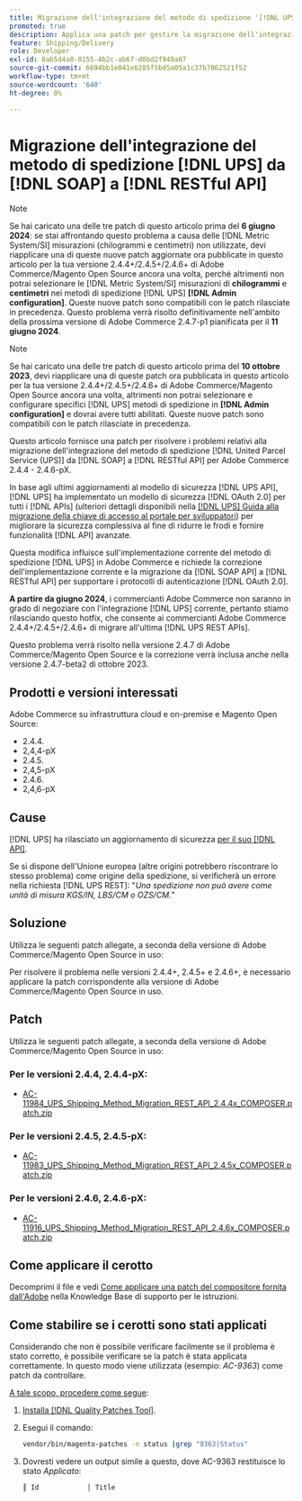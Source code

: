 ```yaml
---
title: Migrazione dell'integrazione del metodo di spedizione '[!DNL UPS] da [!DNL SOAP] a [!DNL RESTful API]'
promoted: true
description: Applica una patch per gestire la migrazione dell'integrazione del metodo di spedizione  [!DNL UPS] da [!DNL SOAP] a [!DNL RESTful API] per Adobe Commerce 2.4.4 - 2.4.6-pX.
feature: Shipping/Delivery
role: Developer
exl-id: 8ab5d4a8-0155-4b2c-ab67-d0bd2f949a07
source-git-commit: 6694bb1e041e6285f5bd5a05a1c37b7062521f52
workflow-type: tm+mt
source-wordcount: '640'
ht-degree: 0%

---
```


# Migrazione dell&#39;integrazione del metodo di spedizione [!DNL UPS] da [!DNL SOAP] a [!DNL RESTful API]

>[!NOTE]
>
>Se hai caricato una delle tre patch di questo articolo prima del **6 giugno 2024**: se stai affrontando questo problema a causa delle [!DNL Metric System/SI] misurazioni (chilogrammi e centimetri) non utilizzate, devi riapplicare una di queste nuove patch aggiornate ora pubblicate in questo articolo per la tua versione 2.4.4+/2.4.5+/2.4.6+ di Adobe Commerce/Magento Open Source ancora una volta, perché altrimenti non potrai selezionare le [!DNL Metric System/SI] misurazioni di **chilogrammi** e **centimetri** nei metodi di spedizione [!DNL UPS] **[!DNL Admin configuration]**. Queste nuove patch sono compatibili con le patch rilasciate in precedenza. Questo problema verrà risolto definitivamente nell&#39;ambito della prossima versione di Adobe Commerce 2.4.7-p1 pianificata per il **11 giugno 2024**.

>[!NOTE]
>
>Se hai caricato una delle tre patch di questo articolo prima del **10 ottobre 2023**, devi riapplicare una di queste patch ora pubblicata in questo articolo per la tua versione 2.4.4+/2.4.5+/2.4.6+ di Adobe Commerce/Magento Open Source ancora una volta, altrimenti non potrai selezionare e configurare specifici [!DNL UPS] metodi di spedizione in **[!DNL Admin configuration]** e dovrai avere tutti abilitati. Queste nuove patch sono compatibili con le patch rilasciate in precedenza.

Questo articolo fornisce una patch per risolvere i problemi relativi alla migrazione dell&#39;integrazione del metodo di spedizione [!DNL United Parcel Service (UPS)] da [!DNL SOAP] a [!DNL RESTful API] per Adobe Commerce 2.4.4 - 2.4.6-pX.

In base agli ultimi aggiornamenti al modello di sicurezza [!DNL UPS API], [!DNL UPS] ha implementato un modello di sicurezza [!DNL OAuth 2.0] per tutti i [!DNL APIs] (ulteriori dettagli disponibili nella [[!DNL UPS] Guida alla migrazione della chiave di accesso al portale per sviluppatori](https://developer.ups.com/oauth-developer-guide?loc=en_US&amp;sp_rid=NTA5MzQ1OTE2NjEyS0&amp;sp_mid=72989914)) per migliorare la sicurezza complessiva al fine di ridurre le frodi e fornire funzionalità [!DNL API] avanzate.

Questa modifica influisce sull&#39;implementazione corrente del metodo di spedizione [!DNL UPS] in Adobe Commerce e richiede la correzione dell&#39;implementazione corrente e la migrazione da [!DNL SOAP API] a [!DNL RESTful API] per supportare i protocolli di autenticazione [!DNL OAuth 2.0].

**A partire da giugno 2024**, i commercianti Adobe Commerce non saranno in grado di negoziare con l&#39;integrazione [!DNL UPS] corrente, pertanto stiamo rilasciando questo hotfix, che consente ai commercianti Adobe Commerce 2.4.4+/2.4.5+/2.4.6+ di migrare all&#39;ultima [!DNL UPS REST APIs].

Questo problema verrà risolto nella versione 2.4.7 di Adobe Commerce/Magento Open Source e la correzione verrà inclusa anche nella versione 2.4.7-beta2 di ottobre 2023.

## Prodotti e versioni interessati

Adobe Commerce su infrastruttura cloud e on-premise e Magento Open Source:

* 2.4.4.
* 2,4,4-pX
* 2.4.5.
* 2,4,5-pX
* 2.4.6.
* 2,4,6-pX

## Cause

[!DNL UPS] ha rilasciato un aggiornamento di sicurezza [per il suo [!DNL API]](https://developer.ups.com/oauth-developer-guide?loc=en_US&amp;sp_rid=NTA5MzQ1OTE2NjEyS0&amp;sp_mid=72989914).

Se si dispone dell&#39;Unione europea (altre origini potrebbero riscontrare lo stesso problema) come origine della spedizione, si verificherà un errore nella richiesta [!DNL UPS REST]:
&quot;*Una spedizione non può avere come unità di misura KGS/IN, LBS/CM o OZS/CM.*&quot;

## Soluzione

Utilizza le seguenti patch allegate, a seconda della versione di Adobe Commerce/Magento Open Source in uso:

Per risolvere il problema nelle versioni 2.4.4+, 2.4.5+ e 2.4.6+, è necessario applicare la patch corrispondente alla versione di Adobe Commerce/Magento Open Source in uso.

## Patch

Utilizza le seguenti patch allegate, a seconda della versione di Adobe Commerce/Magento Open Source in uso:

### Per le versioni 2.4.4, 2.4.4-pX:

* [AC-11984_UPS_Shipping_Method_Migration_REST_API_2.4.4x_COMPOSER.patch.zip](assets/AC-11984_UPS_Shipping_Method_Migration_REST_API_2.4.4x_COMPOSER.patch.zip)

### Per le versioni 2.4.5, 2.4.5-pX:

* [AC-11983_UPS_Shipping_Method_Migration_REST_API_2.4.5x_COMPOSER.patch.zip](assets/AC-11983_UPS_Shipping_Method_Migration_REST_API_2.4.5x_COMPOSER.patch.zip)

### Per le versioni 2.4.6, 2.4.6-pX:

* [AC-11916_UPS_Shipping_Method_Migration_REST_API_2.4.6x_COMPOSER.patch.zip](assets/AC-11916_UPS_Shipping_Method_Migration_REST_API_2.4.6x_COMPOSER.patch.zip)

## Come applicare il cerotto

Decomprimi il file e vedi [Come applicare una patch del compositore fornita dall&#39;Adobe](https://experienceleague.adobe.com/docs/commerce-knowledge-base/kb/how-to/how-to-apply-a-composer-patch-provided-by-magento.html) nella Knowledge Base di supporto per le istruzioni.

## Come stabilire se i cerotti sono stati applicati

Considerando che non è possibile verificare facilmente se il problema è stato corretto, è possibile verificare se la patch è stata applicata correttamente. In questo modo viene utilizzata (esempio: *AC-9363*) come patch da controllare.

<u>A tale scopo, procedere come segue</u>:

1. [Installa  [!DNL Quality Patches Tool]](https://experienceleague.adobe.com/docs/commerce-operations/tools/quality-patches-tool/usage.html).
1. Esegui il comando:

   ```bash
   vendor/bin/magento-patches -n status |grep "9363|Status"
   ```

1. Dovresti vedere un output simile a questo, dove AC-9363 restituisce lo stato *Applicato*:

   ```bash
   ║ Id            │ Title                                                        │ Category        │ Origin                 │ Status      │ Details                                          ║ ║ N/A           │ ../m2-hotfixes/AC-9363_USPS_Ground_Advantage_shipping_method_COMPOSER_patch.patch      │ Other           │ Local                  │ Applied     │ Patch type: Custom                                
   ```
